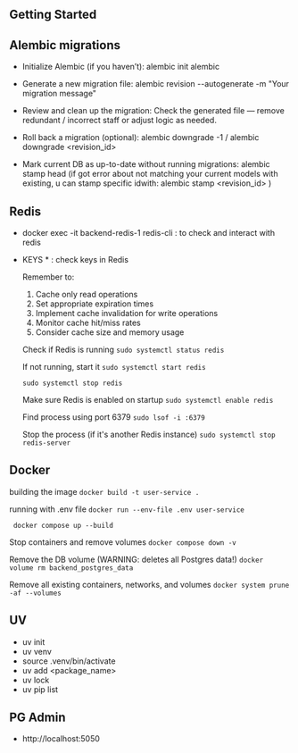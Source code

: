 ## Getting Started

## Alembic migrations

- Initialize Alembic (if you haven’t): alembic init alembic

- Generate a new migration file: alembic revision --autogenerate -m "Your migration message"

- Review and clean up the migration: Check the generated file — remove redundant / incorrect staff or adjust logic as needed.

- Roll back a migration (optional): alembic downgrade -1 / alembic downgrade <revision_id>

- Mark current DB as up-to-date without running migrations: alembic stamp head (if got error about not matching your current models with existing, u can stamp specific idwith: alembic stamp <revision_id> )

## Redis
 - docker exec -it backend-redis-1 redis-cli : to check and interact with redis
 - 
    KEYS *    : check keys in Redis

   Remember to:
   1. Cache only read operations
   2. Set appropriate expiration times
   3. Implement cache invalidation for write operations
   4. Monitor cache hit/miss rates
   5. Consider cache size and memory usage

   Check if Redis is running
   ` sudo systemctl status redis `

   If not running, start it
   ` sudo systemctl start redis `

   ` sudo systemctl stop redis `

   Make sure Redis is enabled on startup
   `sudo systemctl enable redis`

   Find process using port 6379
   ` sudo lsof -i :6379 `

   Stop the process (if it's another Redis instance)
   `sudo systemctl stop redis-server`

## Docker
   building the image
   ` docker build -t user-service . `

   running with .env file
   ` docker run --env-file .env user-service ` 

   ` docker compose up --build`

   Stop containers and remove volumes
   ` docker compose down -v `

   Remove the DB volume (WARNING: deletes all Postgres data!)
   ` docker volume rm backend_postgres_data `

   Remove all existing containers, networks, and volumes
   ` docker system prune -af --volumes `

## UV

 - uv init
 - uv venv
 - source .venv/bin/activate
 - uv add <package_name>
 - uv lock
 - uv pip list




## PG Admin
   - http://localhost:5050